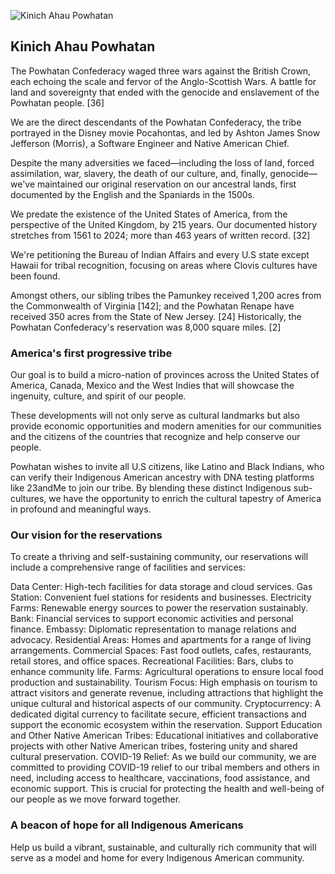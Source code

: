 ![Kinich Ahau Powhatan](https://pbs.twimg.com/media/GU-56WcWQAAQdSH?format=jpg&name=900x900)

## Kinich Ahau Powhatan

The Powhatan Confederacy waged three wars against the British Crown, each echoing the scale and fervor of the Anglo-Scottish Wars. A battle for land and sovereignty that ended with the genocide and enslavement of the Powhatan people. [36]

We are the direct descendants of the Powhatan Confederacy, the tribe portrayed in the Disney movie Pocahontas, and led by Ashton James Snow Jefferson (Morris), a Software Engineer and Native American Chief.

Despite the many adversities we faced—including the loss of land, forced assimilation, war, slavery, the death of our culture, and, finally, genocide— we've maintained our original reservation on our ancestral lands, first documented by the English and the Spaniards in the 1500s.

We predate the existence of the United States of America, from the perspective of the United Kingdom, by 215 years. Our documented history stretches from 1561 to 2024; more than 463 years of written record. [32]

We're petitioning the Bureau of Indian Affairs and every U.S state except Hawaii for tribal recognition, focusing on areas where Clovis cultures have been found.

Amongst others, our sibling tribes the Pamunkey received 1,200 acres from the Commonwealth of Virginia [142]; and the Powhatan Renape have received 350 acres from the State of New Jersey. [24] Historically, the Powhatan Confederacy's reservation was 8,000 square miles. [2]

### America's first progressive tribe

Our goal is to build a micro-nation of provinces across the United States of America, Canada, Mexico and the West Indies that will showcase the ingenuity, culture, and spirit of our people.

These developments will not only serve as cultural landmarks but also provide economic opportunities and modern amenities for our communities and the citizens of the countries that recognize and help conserve our people.

Powhatan wishes to invite all U.S citizens, like Latino and Black Indians, who can verify their Indigenous American ancestry with DNA testing platforms like 23andMe to join our tribe. By blending these distinct Indigenous sub-cultures, we have the opportunity to enrich the cultural tapestry of America in profound and meaningful ways.

### Our vision for the reservations

To create a thriving and self-sustaining community, our reservations will include a comprehensive range of facilities and services:

Data Center: High-tech facilities for data storage and cloud services.
Gas Station: Convenient fuel stations for residents and businesses.
Electricity Farms: Renewable energy sources to power the reservation sustainably.
Bank: Financial services to support economic activities and personal finance.
Embassy: Diplomatic representation to manage relations and advocacy.
Residential Areas: Homes and apartments for a range of living arrangements.
Commercial Spaces: Fast food outlets, cafes, restaurants, retail stores, and office spaces.
Recreational Facilities: Bars, clubs to enhance community life.
Farms: Agricultural operations to ensure local food production and sustainability.
Tourism Focus: High emphasis on tourism to attract visitors and generate revenue, including attractions that highlight the unique cultural and historical aspects of our community.
Cryptocurrency: A dedicated digital currency to facilitate secure, efficient transactions and support the economic ecosystem within the reservation.
Support Education and Other Native American Tribes: Educational initiatives and collaborative projects with other Native American tribes, fostering unity and shared cultural preservation.
COVID-19 Relief: As we build our community, we are committed to providing COVID-19 relief to our tribal members and others in need, including access to healthcare, vaccinations, food assistance, and economic support. This is crucial for protecting the health and well-being of our people as we move forward together.

### A beacon of hope for all Indigenous Americans

Help us build a vibrant, sustainable, and culturally rich community that will serve as a model and home for every Indigenous American community.
